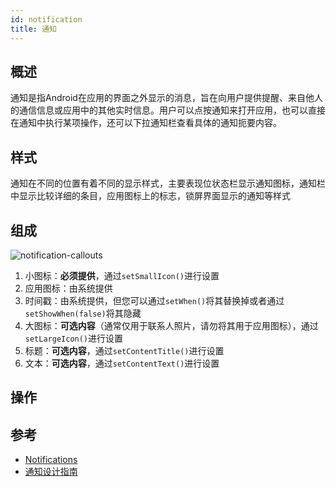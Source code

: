 ```yaml
---
id: notification
title: 通知
---
```


## 概述

通知是指Android在应用的界面之外显示的消息，旨在向用户提供提醒、来自他人的通信信息或应用中的其他实时信息。用户可以点按通知来打开应用，也可以直接在通知中执行某项操作，还可以下拉通知栏查看具体的通知扼要内容。

## 样式

通知在不同的位置有着不同的显示样式，主要表现位状态栏显示通知图标，通知栏中显示比较详细的条目，应用图标上的标志，锁屏界面显示的通知等样式

## 组成

![notification-callouts](https://developer.android.google.cn/images/ui/notifications/notification-callouts_2x.png)

1. 小图标：**必须提供**，通过`setSmallIcon()`进行设置
2. 应用图标：由系统提供
3. 时间戳：由系统提供，但您可以通过`setWhen()`将其替换掉或者通过`setShowWhen(false)`将其隐藏
4. 大图标：**可选内容**（通常仅用于联系人照片，请勿将其用于应用图标），通过`setLargeIcon()`进行设置
5. 标题：**可选内容**，通过`setContentTitle()`进行设置
6. 文本：**可选内容**，通过`setContentText()`进行设置

## 操作

## 参考
* [Notifications](https://developer.android.google.cn/guide/topics/ui/notifiers/notifications)
* [通知设计指南](https://material.io/design/platform-guidance/android-notifications.html)